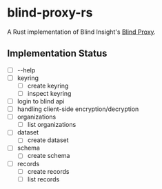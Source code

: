 # blind-proxy-rs

A Rust implementation of Blind Insight's [Blind Proxy](https://docs.blindinsight.io/getting-started/using-the-blind-proxy/).

## Implementation Status
- [ ] --help
- [ ] keyring
    - [ ] create keyring
    - [ ] inspect keyring
- [ ] login to blind api
- [ ] handling client-side encryption/decryption
- [ ] organizations
    - [ ] list organizations
- [ ] dataset
    - [ ] create dataset
- [ ] schema
    - [ ] create schema
- [ ] records
    - [ ] create records
    - [ ] list records